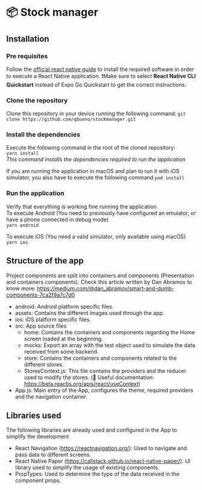 # 📦 Stock manager

## Installation

### Pre requisites

Follow the [official react native guide](https://reactnative.dev/docs/environment-setup) to install the required software in order to execute a React Native application.
❗️Make sure to select **React Native CLI Quickstart** instead of Expo Go Quickstart to get the correct instructions.

### Clone the repository

Clone this repository in your device running the following command:
`git clone https://github.com/qbueno/stockmanager.git`

### Install the dependencies

Execute the following command in the root of the cloned repository:  
`yarn install`  
_This command installs the dependencies required to run the application_

If you are running the application in macOS and plan to run it with iOS simulator, you also have to execute the following command `pod install`

### Run the application

Verify that everything is working fine running the application  
To execute Android (You need to previously have configured an emulator, or have a phone connected in debug mode)  
`yarn android`

To execute iOS (You need a valid simulator, only available using macOS)  
`yarn ios`

## Structure of the app

Project components are split into containers and components (Presentation and containers components). Check this article written by Dan Abramov to know more: https://medium.com/@dan_abramov/smart-and-dumb-components-7ca2f9a7c7d0

- android: Android platform specific files.
- assets: Contains the different images used through the app.
- ios: iOS platform specific files.
- src: App source files
  - home: Contains the containers and components regarding the Home screen loaded at the beginning.
  - mocks: Export an array with the test object used to simulate the data received from some backend.
  - store: Contains the containers and components related to the different stores.
  - StoresContext.js: This file contains the providers and the reducer used to modify the stores. (📝 Useful documentation: https://beta.reactjs.org/apis/react/useContext)
- App.js: Main entry of the App, configures the theme, required providers and the navigation container.

## Libraries used

The following libraries are already used and configured in the App to simplify the development

- React Navigation (https://reactnavigation.org/): Used to navigate and pass data to different screens.
- React Native Paper (https://callstack.github.io/react-native-paper/): UI library used to simplify the usage of existing components.
- PropTypes: Used to determine the type of the data received in the component props.
